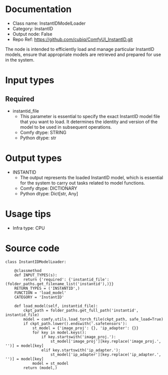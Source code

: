 # Documentation
- Class name: InstantIDModelLoader
- Category: InstantID
- Output node: False
- Repo Ref: https://github.com/cubiq/ComfyUI_InstantID.git

The node is intended to efficiently load and manage particular InstantID models, ensure that appropriate models are retrieved and prepared for use in the system.

# Input types
## Required
- instantid_file
    - This parameter is essential to specify the exact InstantID model file that you want to load. It determines the identity and version of the model to be used in subsequent operations.
    - Comfy dtype: STRING
    - Python dtype: str

# Output types
- INSTANTID
    - The output represents the loaded InstantID model, which is essential for the system to carry out tasks related to model functions.
    - Comfy dtype: DICTIONARY
    - Python dtype: Dict[str, Any]

# Usage tips
- Infra type: CPU

# Source code
```
class InstantIDModelLoader:

    @classmethod
    def INPUT_TYPES(s):
        return {'required': {'instantid_file': (folder_paths.get_filename_list('instantid'),)}}
    RETURN_TYPES = ('INSTANTID',)
    FUNCTION = 'load_model'
    CATEGORY = 'InstantID'

    def load_model(self, instantid_file):
        ckpt_path = folder_paths.get_full_path('instantid', instantid_file)
        model = comfy.utils.load_torch_file(ckpt_path, safe_load=True)
        if ckpt_path.lower().endswith('.safetensors'):
            st_model = {'image_proj': {}, 'ip_adapter': {}}
            for key in model.keys():
                if key.startswith('image_proj.'):
                    st_model['image_proj'][key.replace('image_proj.', '')] = model[key]
                elif key.startswith('ip_adapter.'):
                    st_model['ip_adapter'][key.replace('ip_adapter.', '')] = model[key]
            model = st_model
        return (model,)
```